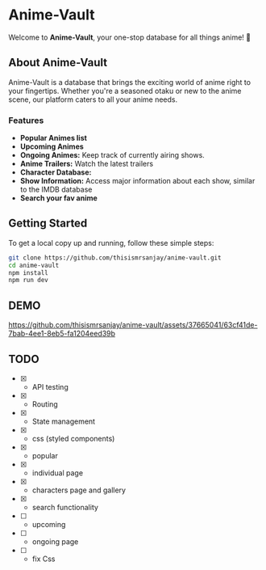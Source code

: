 

# Anime-Vault

Welcome to **Anime-Vault**, your one-stop database for all things anime! 🌟

## About Anime-Vault

Anime-Vault is a database that brings the exciting world of anime right to your fingertips. Whether you're a seasoned otaku or new to the anime scene, our platform caters to all your anime needs.

### Features

- **Popular Animes list** 
- **Upcoming Animes** 
- **Ongoing Animes:** Keep track of currently airing shows.
- **Anime Trailers:** Watch the latest trailers 
- **Character Database:** 
- **Show Information:** Access major information about each show, similar to the IMDB database
- **Search your fav anime**


## Getting Started

To get a local copy up and running, follow these simple steps:

```bash
git clone https://github.com/thisismrsanjay/anime-vault.git
cd anime-vault
npm install
npm run dev
```


## DEMO 




https://github.com/thisismrsanjay/anime-vault/assets/37665041/63cf41de-7bab-4ee1-8eb5-fa1204eed39b





## TODO 
- [x] - API testing
- [x] - Routing 
- [x] - State management
- [x] - css (styled components)
- [x] - popular
- [x] - individual page
- [x] - characters page and gallery
- [x] - search functionality
- [ ] - upcoming
- [ ] - ongoing page
- [ ] - fix Css
